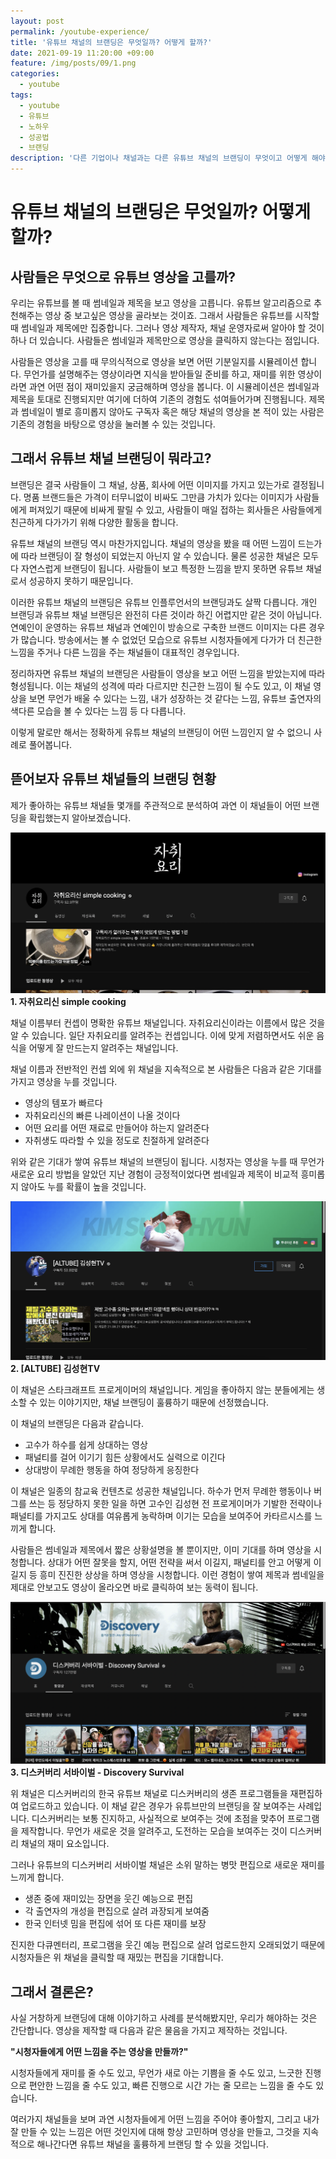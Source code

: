 ```yaml
---
layout: post
permalink: /youtube-experience/
title: '유튜브 채널의 브랜딩은 무엇일까? 어떻게 할까?'
date: 2021-09-19 11:20:00 +09:00
feature: /img/posts/09/1.png
categories:
  - youtube
tags:
  - youtube
  - 유튜브
  - 노하우
  - 성공법
  - 브랜딩
description: '다른 기업이나 채널과는 다른 유튜브 채널의 브랜딩이 무엇이고 어떻게 해야할지 알아봅시다.'
---
```



<h1>유튜브 채널의 브랜딩은 무엇일까? 어떻게 할까?</h1>

<h2>사람들은 무엇으로 유튜브 영상을 고를까?</h2>

  우리는 유튜브를 볼 때 썸네일과 제목을 보고 영상을 고릅니다. 유튜브 알고리즘으로 추천해주는 영상 중 보고싶은 영상을 골라보는 것이죠. 그래서 사람들은 유튜브를 시작할 때 썸네일과 제목에만 집중합니다. 그러나 영상 제작자, 채널 운영자로써 알아야 할 것이 하나 더 있습니다. 사람들은 썸네일과 제목만으로 영상을 클릭하지 않는다는 점입니다.

  사람들은 영상을 고를 때 무의식적으로 영상을 보면 어떤 기분일지를 시뮬레이션 합니다. 무언가를 설명해주는 영상이라면 지식을 받아들일 준비를 하고, 재미를 위한 영상이라면 과연 어떤 점이 재미있을지 궁금해하며 영상을 봅니다. 이 시뮬레이션은 썸네일과 제목을 토대로 진행되지만 여기에 더하여 기존의 경험도 섞여들어가며 진행됩니다. 제목과 썸네일이 별로 흥미롭지 않아도 구독자 혹은 해당 채널의 영상을 본 적이 있는 사람은 기존의 경험을 바탕으로 영상을 눌러볼 수 있는 것입니다.

<h2>그래서 유튜브 채널 브랜딩이 뭐라고?</h2>

  브랜딩은 결국 사람들이 그 채널, 상품, 회사에 어떤 이미지를 가지고 있는가로 결정됩니다. 명품 브랜드들은 가격이 터무니없이 비싸도 그만큼 가치가 있다는 이미지가 사람들에게 퍼져있기 때문에 비싸게 팔릴 수 있고, 사람들이 매일 접하는 회사들은 사람들에게 친근하게 다가가기 위해 다양한 활동을 합니다.

  유튜브 채널의 브랜딩 역시 마찬가지입니다. 채널의 영상을 봤을 때 어떤 느낌이 드는가에 따라 브랜딩이 잘 형성이 되었는지 아닌지 알 수 있습니다. 물론 성공한 채널은 모두 다 자연스럽게 브랜딩이 됩니다. 사람들이 보고 특정한 느낌을 받지 못하면 유튜브 채널로서 성공하지 못하기 때문입니다.

  이러한 유튜브 채널의 브랜딩은 유튜브 인플루언서의 브랜딩과도 살짝 다릅니다. 개인 브랜딩과 유튜브 채널 브랜딩은 완전히 다른 것이라 하긴 어렵지만 같은 것이 아닙니다. 연예인이 운영하는 유튜브 채널과 연예인이 방송으로 구축한 브랜드 이미지는 다른 경우가 많습니다. 방송에서는 볼 수 없었던 모습으로 유튜브 시청자들에게 다가가 더 친근한 느낌을 주거나 다른 느낌을 주는 채널들이 대표적인 경우입니다.

  정리하자면 유튜브 채널의 브랜딩은 사람들이 영상을 보고 어떤 느낌을 받았는지에 따라 형성됩니다. 이는 채널의 성격에 따라 다르지만 친근한 느낌이 될 수도 있고, 이 채널 영상을 보면 무언가 배울 수 있다는 느낌, 내가 성장하는 것 같다는 느낌, 유튜브 출연자의 색다른 모습을 볼 수 있다는 느낌 등 다 다릅니다.

  이렇게 말로만 해서는 정확하게 유튜브 채널의 브랜딩이 어떤 느낌인지 알 수 없으니 사례로 풀어봅니다.

  <h2>뜯어보자 유튜브 채널들의 브랜딩 현황</h2>

  제가 좋아하는 유튜브 채널들 몇개를 주관적으로 분석하여 과연 이 채널들이 어떤 브랜딩을 확립했는지 알아보겠습니다.

<a href="https://www.youtube.com/channel/UCC9pQY_uaBSa0WOpMNJHbEQ">![img2](/img/posts/09/2.png)</a>
  <b>1. 자취요리신 simple cooking</b>

  채널 이름부터 컨셉이 명확한 유튜브 채널입니다. 자취요리신이라는 이름에서 많은 것을 알 수 있습니다. 일단 자취요리를 알려주는 컨셉입니다. 이에 맞게 저렴하면서도 쉬운 음식을 어떻게 잘 만드는지 알려주는 채널입니다.

  채널 이름과 전반적인 컨셉 외에 위 채널을 지속적으로 본 사람들은 다음과 같은 기대를 가지고 영상을 누를 것입니다.

  <ul>
    <li>영상의 템포가 빠르다</li>
    <li>자취요리신의 빠른 나레이션이 나올 것이다</li>
    <li>어떤 요리를 어떤 재료로 만들어야 하는지 알려준다</li>
    <li>자취생도 따라할 수 있을 정도로 친절하게 알려준다</li>
  </ul>

  위와 같은 기대가 쌓여 유튜브 채널의 브랜딩이 됩니다. 시청자는 영상을 누를 때 무언가 새로운 요리 방법을 알았던 지난 경험이 긍정적이었다면 썸네일과 제목이 비교적 흥미롭지 않아도 누를 확률이 높을 것입니다.

<a href="https://www.youtube.com/channel/UCOTJtP0Z9DjpPU43B5m1V6A">![img3](/img/posts/09/3.png)</a>
  <b>2. [ALTUBE] 김성현TV</b>

  이 채널은 스타크래프트 프로게이머의 채널입니다. 게임을 좋아하지 않는 분들에게는 생소할 수 있는 이야기지만, 채널 브랜딩이 훌륭하기 때문에 선정했습니다.

  이 채널의 브랜딩은 다음과 같습니다.

  <ul>
    <li>고수가 하수를 쉽게 상대하는 영상</li>
    <li>패널티를 걸어 이기기 힘든 상황에서도 실력으로 이긴다</li>
    <li>상대방이 무례한 행동을 하여 정당하게 응징한다</li>
  </ul>

  이 채널은 일종의 참교육 컨텐츠로 성공한 채널입니다. 하수가 먼저 무례한 행동이나 버그를 쓰는 등 정당하지 못한 일을 하면 고수인 김성현 전 프로게이머가 기발한 전략이나 패널티를 가지고도 상대를 여유롭게 농락하며 이기는 모습을 보여주어 카타르시스를 느끼게 합니다.

  사람들은 썸네일과 제목에서 짧은 상황설명을 볼 뿐이지만, 이미 기대를 하며 영상을 시청합니다. 상대가 어떤 잘못을 할지, 어떤 전략을 써서 이길지, 패널티를 안고 어떻게 이길지 등 흥미 진진한 상상을 하며 영상을 시청합니다. 이런 경험이 쌓여 제목과 썸네일을 제대로 안보고도 영상이 올라오면 바로 클릭하여 보는 동력이 됩니다.


<a href="https://www.youtube.com/channel/UCI6bxkc4WHwIHLis1Hg2jTw/videos">![img4](/img/posts/09/4.png)</a>
  <b>3. 디스커버리 서바이벌 - Discovery Survival </b>

  위 채널은 디스커버리의 한국 유튜브 채널로 디스커버리의 생존 프로그램들을 재편집하여 업로드하고 있습니다. 이 채널 같은 경우가 유튜브만의 브랜딩을 잘 보여주는 사례입니다. 디스커버리는 보통 진지하고, 사실적으로 보여주는 것에 초점을 맞추어 프로그램을 제작합니다. 무언가 새로운 것을 알려주고, 도전하는 모습을 보여주는 것이 디스커버리 채널의 재미 요소입니다.

  그러나 유튜브의 디스커버리 서바이벌 채널은 소위 말하는 병맛 편집으로 새로운 재미를 느끼게 합니다.

  <ul>
    <li>생존 중에 재미있는 장면을 웃긴 예능으로 편집</li>
    <li>각 출연자의 개성을 편집으로 살려 과장되게 보여줌</li>
    <li>한국 인터넷 밈을 편집에 섞어 또 다른 재미를 보장</li>
  </ul>

  진지한 다큐멘터리, 프로그램을 웃긴 예능 편집으로 살려 업로드한지 오래되었기 때문에 시청자들은 위 채널을 클릭할 때 재밌는 편집을 기대합니다.


  <h2>그래서 결론은?</h2>

  사실 거창하게 브랜딩에 대해 이야기하고 사례를 분석해봤지만, 우리가 해야하는 것은 간단합니다. 영상을 제작할 때 다음과 같은 물음을 가지고 제작하는 것입니다.

  <b>"시청자들에게 어떤 느낌을 주는 영상을 만들까?"</b>

  시청자들에게 재미를 줄 수도 있고, 무언가 새로 아는 기쁨을 줄 수도 있고, 느긋한 진행으로 편안한 느낌을 줄 수도 있고, 빠른 진행으로 시간 가는 줄 모르는 느낌을 줄 수도 있습니다.

  여러가지 채널들을 보며 과연 시청자들에게 어떤 느낌을 주어야 좋아할지, 그리고 내가 잘 만들 수 있는 느낌은 어떤 것인지에 대해 항상 고민하며 영상을 만들고, 그것을 지속적으로 해나간다면 유튜브 채널을 훌륭하게 브랜딩 할 수 있을 것입니다.

